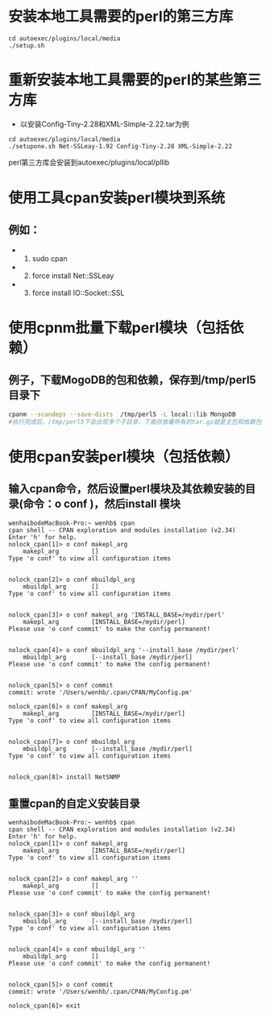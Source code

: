 # 安装本地工具需要的perl的第三方库
```shell
cd autoexec/plugins/local/media
./setup.sh
```

# 重新安装本地工具需要的perl的某些第三方库
- 以安装Config-Tiny-2.28和XML-Simple-2.22.tar为例
```shell
cd autoexec/plugins/local/media
./setupone.sh Net-SSLeay-1.92 Config-Tiny-2.28 XML-Simple-2.22
```
perl第三方库会安装到autoexec/plugins/local/pllib

# 使用工具cpan安装perl模块到系统
## 例如：
- 1) sudo cpan
- 2) force install Net::SSLeay
- 3) force install IO::Socket::SSL

# 使用cpnm批量下载perl模块（包括依赖）
## 例子，下载MogoDB的包和依赖，保存到/tmp/perl5目录下
```bash
cpanm --scandeps --save-dists  /tmp/perl5 -L local::lib MongoDB
#执行完成后，/tmp/perl5下会出现多个子目录，下面存放着所有的tar.gz就是主包和依赖包
```

# 使用cpan安装perl模块（包括依赖）
## 输入cpan命令，然后设置perl模块及其依赖安装的目录(命令：o conf )，然后install 模块
```shell
wenhaibodeMacBook-Pro:~ wenhb$ cpan
cpan shell -- CPAN exploration and modules installation (v2.34)
Enter 'h' for help.
nolock_cpan[1]> o conf makepl_arg
    makepl_arg         []
Type 'o conf' to view all configuration items


nolock_cpan[2]> o conf mbuildpl_arg
    mbuildpl_arg       []
Type 'o conf' to view all configuration items


nolock_cpan[3]> o conf makepl_arg 'INSTALL_BASE=/mydir/perl'                  
    makepl_arg         [INSTALL_BASE=/mydir/perl]
Please use 'o conf commit' to make the config permanent!


nolock_cpan[4]> o conf mbuildpl_arg '--install_base /mydir/perl'
    mbuildpl_arg       [--install_base /mydir/perl]
Please use 'o conf commit' to make the config permanent!


nolock_cpan[5]> o conf commit
commit: wrote '/Users/wenhb/.cpan/CPAN/MyConfig.pm'

nolock_cpan[6]> o conf makepl_arg
    makepl_arg         [INSTALL_BASE=/mydir/perl]
Type 'o conf' to view all configuration items


nolock_cpan[7]> o conf mbuildpl_arg
    mbuildpl_arg       [--install_base /mydir/perl]
Type 'o conf' to view all configuration items


nolock_cpan[8]> install NetSNMP
```

## 重置cpan的自定义安装目录
```shell
wenhaibodeMacBook-Pro:~ wenhb$ cpan
cpan shell -- CPAN exploration and modules installation (v2.34)
Enter 'h' for help.
nolock_cpan[1]> o conf makepl_arg
    makepl_arg         [INSTALL_BASE=/mydir/perl]
Type 'o conf' to view all configuration items


nolock_cpan[2]> o conf makepl_arg ''
    makepl_arg         []
Please use 'o conf commit' to make the config permanent!


nolock_cpan[3]> o conf mbuildpl_arg
    mbuildpl_arg       [--install_base /mydir/perl]
Type 'o conf' to view all configuration items


nolock_cpan[4]> o conf mbuildpl_arg ''
    mbuildpl_arg       []
Please use 'o conf commit' to make the config permanent!


nolock_cpan[5]> o conf commit
commit: wrote '/Users/wenhb/.cpan/CPAN/MyConfig.pm'

nolock_cpan[6]> exit

```
